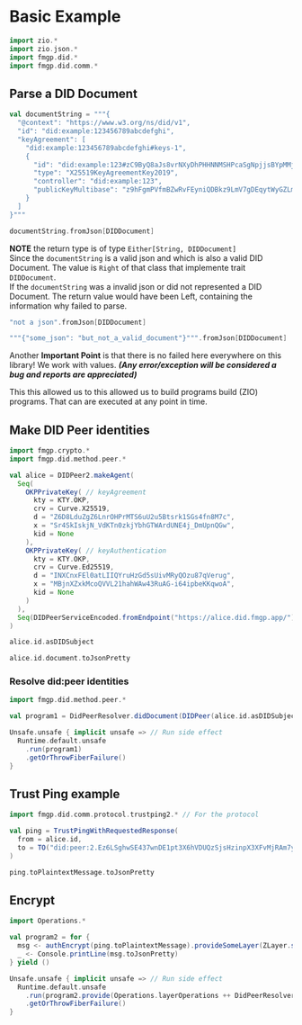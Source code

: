 # Basic Example


```scala mdoc:invisible
import zio.*
import zio.json.*
import fmgp.did.*
import fmgp.did.comm.*
```

## Parse a DID Document

```scala mdoc:silent
val documentString = """{
  "@context": "https://www.w3.org/ns/did/v1",
  "id": "did:example:123456789abcdefghi",
  "keyAgreement": [
    "did:example:123456789abcdefghi#keys-1",
    {
      "id": "did:example:123#zC9ByQ8aJs8vrNXyDhPHHNNMSHPcaSgNpjjsBYpMMjsTdS",
      "type": "X25519KeyAgreementKey2019",
      "controller": "did:example:123",
      "publicKeyMultibase": "z9hFgmPVfmBZwRvFEyniQDBkz9LmV7gDEqytWyGZLmDXE"
    }
  ]
}"""
```
```scala mdoc
documentString.fromJson[DIDDocument]
```

**NOTE** the return type is of type `Either[String, DIDDocument]`
<br> Since the `documentString` is a valid json and which is also a valid DID Document.
The value is `Right` of that class that implemente trait `DIDDocument`.
<br> If the `documentString` was a invalid json or did not represented a DID Document.
The return value would have been Left, containing the information why failed to parse.

```scala mdoc
"not a json".fromJson[DIDDocument]
```

```scala mdoc
"""{"some_json": "but_not_a_valid_document"}""".fromJson[DIDDocument]
```

Another **Important Point** is that there is no failed here everywhere on this library! We work with values.
___(Any error/exception will be considered a bug and reports are appreciated)___

This this allowed us to this allowed us to build programs build (ZIO) programs. That can are executed at any point in time.

## Make DID Peer identities

```scala mdoc
import fmgp.crypto.*
import fmgp.did.method.peer.*

val alice = DIDPeer2.makeAgent(
  Seq(
    OKPPrivateKey( // keyAgreement
      kty = KTY.OKP,
      crv = Curve.X25519,
      d = "Z6D8LduZgZ6LnrOHPrMTS6uU2u5Btsrk1SGs4fn8M7c",
      x = "Sr4SkIskjN_VdKTn0zkjYbhGTWArdUNE4j_DmUpnQGw",
      kid = None
    ),
    OKPPrivateKey( // keyAuthentication
      kty = KTY.OKP,
      crv = Curve.Ed25519,
      d = "INXCnxFEl0atLIIQYruHzGd5sUivMRyQOzu87qVerug",
      x = "MBjnXZxkMcoQVVL21hahWAw43RuAG-i64ipbeKKqwoA",
      kid = None
    )
  ),
  Seq(DIDPeerServiceEncoded.fromEndpoint("https://alice.did.fmgp.app/"))
)

alice.id.asDIDSubject

alice.id.document.toJsonPretty
```

### Resolve did:peer identities 

```scala mdoc:height=5
import fmgp.did.method.peer.*

val program1 = DidPeerResolver.didDocument(DIDPeer(alice.id.asDIDSubject))

Unsafe.unsafe { implicit unsafe => // Run side effect
  Runtime.default.unsafe
    .run(program1)
    .getOrThrowFiberFailure()
}
```

## Trust Ping example

```scala mdoc
import fmgp.did.comm.protocol.trustping2.* // For the protocol

val ping = TrustPingWithRequestedResponse(
  from = alice.id,
  to = TO("did:peer:2.Ez6LSghwSE437wnDE1pt3X6hVDUQzSjsHzinpX3XFvMjRAm7y.Vz6Mkhh1e5CEYYq6JBUcTZ6Cp2ranCWRrv7Yax3Le4N59R6dd.SeyJ0IjoiZG0iLCJzIjoiaHR0cHM6Ly9hbGljZS5kaWQuZm1ncC5hcHAvIiwiciI6W10sImEiOlsiZGlkY29tbS92MiJdfQ")
)

ping.toPlaintextMessage.toJsonPretty
```


## Encrypt

```scala mdoc:silent
import Operations.*

val program2 = for {
  msg <- authEncrypt(ping.toPlaintextMessage).provideSomeLayer(ZLayer.succeed(alice))
  _ <- Console.printLine(msg.toJsonPretty)
} yield ()
```
```scala mdoc
Unsafe.unsafe { implicit unsafe => // Run side effect
  Runtime.default.unsafe
    .run(program2.provide(Operations.layerOperations ++ DidPeerResolver.layer))
    .getOrThrowFiberFailure()
}
```